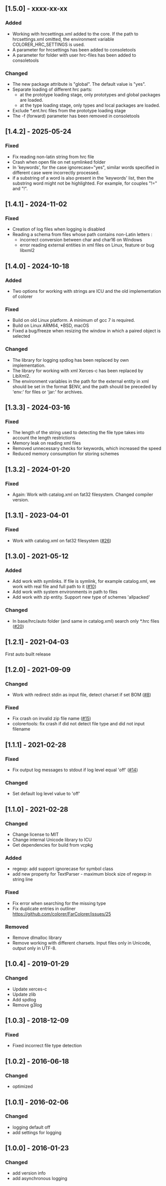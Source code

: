 ## [1.5.0] - xxxx-xx-xx

### Added
- Working with hrcsettings.xml added to the core. If the path to hrcsettings.xml omitted, the environment variable COLORER_HRC_SETTINGS is used.
- A parameter for hrcsettings has been added to consoletools
- A parameter for folder with user hrc-files has been added to consoletools

### Changed
- The new package attribute is "global". The default value is "yes".
- Separate loading of different hrc parts:
  - at the prototype loading stage, only prototypes and global packages are loaded.
  - at the type loading stage, only types and local packages are loaded.
- Exclude *.ent.hrc files from the prototype loading stage
- The -f (forward) parameter has been removed in consoletools

## [1.4.2] - 2025-05-24

### Fixed
- Fix reading non-latin string from hrc file
- Crash when open file on net symlinked folder
- In 'keywords', for the case ignorecase="yes", similar words specified in different case were incorrectly processed.
- if a substring of a word is also present in the 'keywords' list, then the substring word might not be highlighted. For example, for couples "!=" and "!".

## [1.4.1] - 2024-11-02

### Fixed
- Creation of log files when logging is disabled
- Reading a schema from files whose path contains non-Latin letters :
  - incorrect conversion between char and char16 on Windows
  - error reading external entities in xml files on Linux, feature or bug libxml2

## [1.4.0] - 2024-10-18

### Added
- Two options for working with strings are ICU and the old implementation of colorer

### Fixed
- Build on old Linux platform. A minimum of gcc 7 is required.
- Build on Linux ARM64, *BSD, macOS
- Fixed a bug/freeze when resizing the window in which a paired object is selected
 
### Changed
- The library for logging spdlog has been replaced by own implementation.
- The library for working with xml Xerces-c has been replaced by LibXml2.
- The environment variables in the path for the external entity in xml should be set in the format $ENV, 
   and the path should be preceded by 'env:' for files or 'jar:' for archives.

## [1.3.3] - 2024-03-16

### Fixed

- The length of the string used to detecting the file type takes into account the length restrictions
- Memory leak on reading xml files
- Removed unnecessary checks for keywords, which increased the speed
- Reduced memory consumption for storing schemes

## [1.3.2] - 2024-01-20

### Fixed

- Again: Work with catalog.xml on fat32 filesystem. Changed compiler version.

## [1.3.1] - 2023-04-01

### Fixed

- Work with catalog.xml on fat32 filesystem ([#26](https://github.com/colorer/Colorer-library/issues/26))

## [1.3.0] - 2021-05-12

### Added

- Add work with symlinks. If file is symlink, for example catalog.xml, we work with real file and full path to it ([#10](https://github.com/colorer/Colorer-library/issues/10))
- Add work with system environments in path to files
- Add work with zip entity. Support new type of schemes 'allpacked'

### Changed

- In base/hrc/auto folder (and same in catalog.xml) search only *.hrc files ([#20](https://github.com/colorer/Colorer-library/issues/20))

## [1.2.1] - 2021-04-03

First auto built release

## [1.2.0] - 2021-09-09

### Changed

- Work with redirect stdin as input file, detect charset if set BOM ([#8](https://github.com/colorer/Colorer-library/issues/8))

### Fixed

- Fix crash on invalid zip file name ([#15](https://github.com/colorer/Colorer-library/issues/15))
- colorertools: fix crash if did not detect file type and did not input filename

## [1.1.1] - 2021-02-28

### Fixed

- Fix output log messages to stdout if log level equal 'off' ([#14](https://github.com/colorer/Colorer-library/issues/14))

### Changed

- Set default log level value to 'off'

## [1.1.0] - 2021-02-28

### Changed

- Change license to MIT
- Change internal Unicode library to ICU
- Get dependencies for build from vcpkg

### Added

- regexp: add support ignorecase for symbol class
- add new property for TextParser - maximum block size of regexp in string line

### Fixed

- Fix error when searching for the missing type
- Fix duplicate entries in outliner https://github.com/colorer/FarColorer/issues/25

### Removed

- Remove dlmalloc library
- Remove working with different charsets. Input files only in Unicode, output only in UTF-8.

## [1.0.4] - 2019-01-29

### Changed

- Update xerces-c
- Update zlib
- Add spdlog
- Remove g3log

## [1.0.3] - 2018-12-09

### Fixed

- Fixed incorrect file type detection

## [1.0.2] - 2016-06-18

### Changed

- optimized

## [1.0.1] - 2016-02-06

### Changed

- logging default off
- add settings for logging

## [1.0.0] - 2016-01-23

### Changed

- add version info
- add asynchronous logging


